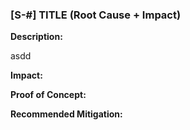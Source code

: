 ### [S-#] TITLE (Root Cause + Impact)

**Description:**

asdd

**Impact:**

**Proof of Concept:**

**Recommended Mitigation:**
